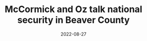 ---
title: McCormick and Oz talk national security in Beaver County
summary: "After squaring off in a bruising Republican primary battle in Pennsylvania, Dr. Mehmet Oz and David McCormick will appear alongside each other next week outside of Pittsburgh. The former rivals will be part of a panel focused on national security and foreign policy issues, hosted by Morgan Ortagus, the former State Department spokesperson during the Trump administration and her national security group Polaris."
image: /img/updates/www.politico.webp
#author: Morgan Ortagus
outbound: https://www.politico.com/news/2022/09/01/dr-oz-and-david-mccormick-will-finally-reunite-00054439
cta: Read More →
date: 2022-08-27
visible: true
categories:
   - Newsroom
---